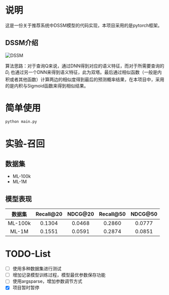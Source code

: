 # 说明

这是一份关于推荐系统中DSSM模型的代码实现，本项目采用的是pytorch框架。

## DSSM介绍

![DSSM](./pic/DSSM.png)

算法思路：对于查询Q来说，通过DNN得到对应的语义特征，而对于所需要查询的 $D_i$ 也通过另一个DNN来得到语义特征，此为双塔。最后通过相似函数（一般是内积或者其他函数）计算两边的相似度得到最后的预测概率结果，在本项目中，采用的是内积与Sigmoid函数来得到相似结果。

# 简单使用

```python
python main.py
```

# 实验-召回

## 数据集

* ML-100k
* ML-1M

## 模型表现

| 数据集 | Recall@20 | NDCG@20 | Recall@50 | NDCG@50 |
| :-----: | :-------: | :-----: | :-------: | :-----: |
| ML-100k |  0.1304  | 0.0468 |  0.2860  | 0.0777 |
|  ML-1M  |  0.1551  | 0.0591 |  0.2874  | 0.0851 |

# TODO-List

- [ ] 使用多种数据集进行测试
- [ ] 增加记录模型训练过程，模型最优参数保存功能
- [ ] 使用argsparse，增加参数调节方式
- [x] 项目暂时暂停
